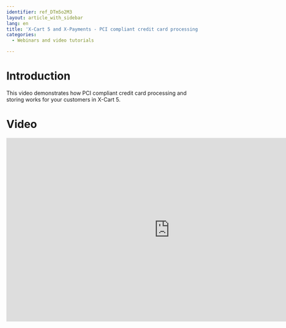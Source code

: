 ```yaml
---
identifier: ref_DTm5o2M3
layout: article_with_sidebar
lang: en
title: 'X-Cart 5 and X-Payments - PCI compliant credit card processing and storing'
categories:
  - Webinars and video tutorials

---
```



# Introduction

This video demonstrates how PCI compliant credit card processing and storing works for your customers in X-Cart 5.

# Video

<iframe class="youtube-player" type="text/html" style="width: 853px; height: 480px" src="https://www.youtube.com/embed/W8aohHNhGvs" frameborder="0"></iframe>